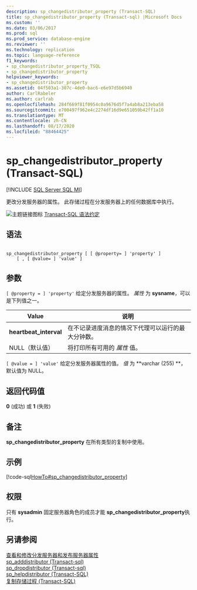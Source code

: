 ```yaml
---
description: sp_changedistributor_property (Transact-SQL)
title: sp_changedistributor_property (Transact-sql) |Microsoft Docs
ms.custom: ''
ms.date: 03/06/2017
ms.prod: sql
ms.prod_service: database-engine
ms.reviewer: ''
ms.technology: replication
ms.topic: language-reference
f1_keywords:
- sp_changedistributor_property_TSQL
- sp_changedistributor_property
helpviewer_keywords:
- sp_changedistributor_property
ms.assetid: 04f503a1-307c-4de0-bac6-e6e97d5b6940
author: CarlRabeler
ms.author: carlrab
ms.openlocfilehash: 284f669f81f0954c0a9676d5f7a4ab8a213eba58
ms.sourcegitcommit: e700497f962e4c2274df16d9e651059b42ff1a10
ms.translationtype: MT
ms.contentlocale: zh-CN
ms.lasthandoff: 08/17/2020
ms.locfileid: "88464425"
---
```

# <a name="sp_changedistributor_property-transact-sql"></a>sp_changedistributor_property (Transact-SQL)
[!INCLUDE [SQL Server SQL MI](../../includes/applies-to-version/sql-asdbmi.md)]

  更改分发服务器的属性。 此存储过程在分发服务器上的任何数据库中执行。  
  
 ![主题链接图标](../../database-engine/configure-windows/media/topic-link.gif "“主题链接”图标") [Transact-SQL 语法约定](../../t-sql/language-elements/transact-sql-syntax-conventions-transact-sql.md)  
  
## <a name="syntax"></a>语法  
  
```  
  
sp_changedistributor_property [ [ @property= ] 'property' ]  
    [ , [ @value= ] 'value' ]  
```  
  
## <a name="arguments"></a>参数  
`[ @property = ] 'property'` 给定分发服务器的属性。 *属性* 为 **sysname**，可以是下列值之一。  
  
|Value|说明|  
|-----------|-----------------|  
|**heartbeat_interval**|在不记录进度消息的情况下代理可以运行的最大分钟数。|  
|NULL（默认值）|将打印所有可用的 *属性* 值。|  
  
`[ @value = ] 'value'` 给定分发服务器属性的值。 *值* 为 **varchar (255) **，默认值为 NULL。  
  
## <a name="return-code-values"></a>返回代码值  
 **0** (成功) 或 **1** (失败)   
  
## <a name="remarks"></a>备注  
 **sp_changedistributor_property** 在所有类型的复制中使用。  
  
## <a name="example"></a>示例  
 [!code-sql[HowTo#sp_changedistributor_property](../../relational-databases/replication/codesnippet/tsql/sp-changedistributor-pro_1.sql)]  
  
## <a name="permissions"></a>权限  
 只有 **sysadmin** 固定服务器角色的成员才能 **sp_changedistributor_property**执行。  
  
## <a name="see-also"></a>另请参阅  
 [查看和修改分发服务器和发布服务器属性](../../relational-databases/replication/view-and-modify-distributor-and-publisher-properties.md)   
 [sp_adddistributor &#40;Transact-sql&#41;](../../relational-databases/system-stored-procedures/sp-adddistributor-transact-sql.md)   
 [sp_dropdistributor &#40;Transact-sql&#41;](../../relational-databases/system-stored-procedures/sp-dropdistributor-transact-sql.md)   
 [sp_helpdistributor (Transact-SQL)](../../relational-databases/system-stored-procedures/sp-helpdistributor-transact-sql.md)   
 [复制存储过程 (Transact-SQL)](../../relational-databases/system-stored-procedures/replication-stored-procedures-transact-sql.md)  
  
  
